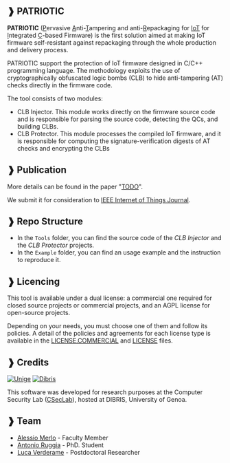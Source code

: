 ## ❱ PATRIOTIC

**PATRIOTIC** (<u>P</u>ervasive <u>A</u>nti-<u>T</u>ampering and anti-<u>R</u>epackaging for <u>IoT</u> for <u>I</u>ntegrated <u>C</u>-based Firmware) is the first solution aimed at making IoT firmware self-resistant against repackaging through the whole production and delivery process. 

PATRIOTIC support the protection of IoT firmware designed in C/C++ programming language. The methodology exploits the use of cryptographically obfuscated logic bombs  (CLB) to hide anti-tampering (AT) checks directly in the firmware code. 

The tool consists of two modules:

* CLB Injector. This module works directly on the firmware source code and is responsible for parsing the source code, detecting the  QCs,  and building CLBs.
* CLB   Protector.   This   module   processes   the   compiled IoT  firmware, and  it  is  responsible  for  computing  the signature-verification digests of AT checks and encrypting the CLBs

## ❱ Publication

More details can be found in the paper
"[TODO](https://arxiv.org/abs/2012.09292)".

We submit it for consideration to [IEEE Internet of Things Journal](https://ieee-iotj.org).

<!--You can cite the paper as follows:
```BibTeX
@misc{XXX,
      title={TODO}, 
      author={Luca Verderame, Antonio Ruggia and Alessio Merlo},
      year={2021},
      eprint={XXXXX},
      archivePrefix={arXiv},
      primaryClass={cs.CR}
}
```-->

## ❱ Repo Structure

* In the `Tools` folder, you can find the source code of the *CLB Injector* and the *CLB Protector* projects.
* In the `Example` folder, you can find an usage example and the instruction to reproduce it.

## ❱ Licencing
This tool is available under a dual license: a commercial one required for closed source projects or commercial projects, and an AGPL license for open-source projects.

Depending on your needs, you must choose one of them and follow its policies. A detail of the policies and agreements for each license type is available in the [LICENSE.COMMERCIAL](LICENSE.COMMERCIAL) and [LICENSE](LICENSE) files.

## ❱ Credits

[![Unige](https://intranet.dibris.unige.it/img/logo_unige.gif)](https://unige.it/en/)
[![Dibris](https://intranet.dibris.unige.it/img/logo_dibris.gif)](https://www.dibris.unige.it/en/)

This software was developed for research purposes at the Computer Security Lab
([CSecLab](https://csec.it/)), hosted at DIBRIS, University of Genoa.

## ❱ Team
* [Alessio Merlo](https://csec.it/people/alessio_merlo/) - Faculty Member
* [Antonio Ruggia](https://github.com/totoR13) - PhD. Student
* [Luca Verderame](https://csec.it/people/luca_verderame/) - Postdoctoral Researcher
